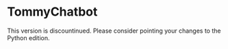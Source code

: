 # TommyChatbot
This version is discountinued. Please consider pointing your changes to the Python edition.
